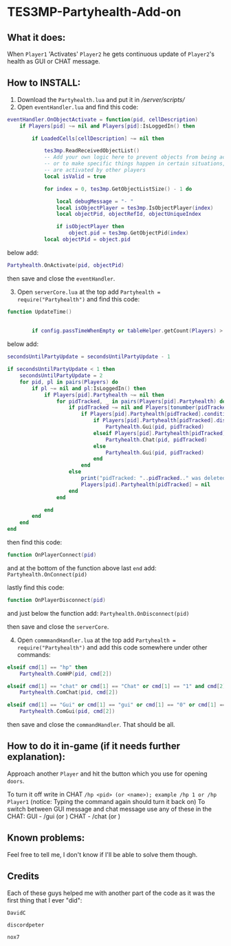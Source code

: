 # TES3MP-Partyhealth-Add-on

## What it does:
When ```Player1``` 'Activates' ```Player2``` he gets continuous update of ```Player2```'s health as GUI or CHAT message.

## How to INSTALL:
1. Download the ```Partyhealth.lua``` and put it in */server/scripts/*
2. Open ```eventHandler.lua``` and find this code:
```lua
eventHandler.OnObjectActivate = function(pid, cellDescription)
    if Players[pid] ~= nil and Players[pid]:IsLoggedIn() then

        if LoadedCells[cellDescription] ~= nil then

            tes3mp.ReadReceivedObjectList()
            -- Add your own logic here to prevent objects from being activated in certain places,
            -- or to make specific things happen in certain situations, such as when players
            -- are activated by other players
            local isValid = true

            for index = 0, tes3mp.GetObjectListSize() - 1 do

                local debugMessage = "- "
                local isObjectPlayer = tes3mp.IsObjectPlayer(index)
                local objectPid, objectRefId, objectUniqueIndex

                if isObjectPlayer then
                    object.pid = tes3mp.GetObjectPid(index)
		    local objectPid = object.pid
```
below add: 
```lua
Partyhealth.OnActivate(pid, objectPid)
``` 
then save and close the ```eventHandler```.

3. Open ```serverCore.lua``` at the top add ```Partyhealth = require("Partyhealth")``` and find this code: 
```lua
function UpdateTime()
	
	
        if config.passTimeWhenEmpty or tableHelper.getCount(Players) > 0 then
```
below add: 
```lua
secondsUntilPartyUpdate = secondsUntilPartyUpdate - 1

if secondsUntilPartyUpdate < 1 then
	secondsUntilPartyUpdate = 2
	for pid, pl in pairs(Players) do
		if pl ~= nil and pl:IsLoggedIn() then
			if Players[pid].Partyhealth ~= nil then
				for pidTracked, _ in pairs(Players[pid].Partyhealth) do	
					if pidTracked ~= nil and Players[tonumber(pidTracked)] ~= nil and Players[tonumber(pidTracked)]:IsLoggedIn() then
						if Players[pid].Partyhealth[pidTracked].condition == true then
							if Players[pid].Partyhealth[pidTracked].displayType == "gui" then
								Partyhealth.Gui(pid, pidTracked)
							elseif Players[pid].Partyhealth[pidTracked].displayType == "chat" then
								Partyhealth.Chat(pid, pidTracked)
							else
								Partyhealth.Gui(pid, pidTracked)
							end
						end
					else
						print("pidTracked: "..pidTracked.." was deleted\n")
						Players[pid].Partyhealth[pidTracked] = nil
					end
				end

			end
		end
	end
end
``` 
then find this code: 
```lua
function OnPlayerConnect(pid)
```
and at the bottom of the function above last ```end``` add: ```Partyhealth.OnConnect(pid)```

lastly find this code:
```lua
function OnPlayerDisconnect(pid)
```
and just below the function add: ```Partyhealth.OnDisconnect(pid)```

then save and close the ```serverCore```.

4. Open ```commmandHandler.lua``` at the top add ```Partyhealth = require("Partyhealth")``` and add this code somewhere under other commands:
```lua
elseif cmd[1] == "hp" then
	Partyhealth.ComHP(pid, cmd[2])

elseif cmd[1] == "chat" or cmd[1] == "Chat" or cmd[1] == "1" and cmd[2] ~= nil then
	Partyhealth.ComChat(pid, cmd[2])

elseif cmd[1] == "Gui" or cmd[1] == "gui" or cmd[1] == "0" or cmd[1] == "Default" or cmd[1] == "default" and cmd[2] ~= nil then
	Partyhealth.ComGui(pid, cmd[2])
```
then save and close the ```commandHandler```.
That should be all.


## How to do it in-game (if it needs further explanation):
Approach another ```Player``` and hit the button which you use for opening ```doors```.

To turn it off write in CHAT ```/hp <pid> (or <name>); example /hp 1 or /hp Player1``` (notice: Typing the command again should turn it back on)
To switch between GUI message and chat message use any of these in the CHAT:
GUI - /gui <pid> (or <name>)
CHAT - /chat <pid> (or <name>)

## Known problems:
Feel free to tell me, I don't know if I'll be able to solve them though.


## Credits
Each of these guys helped me with another part of the code as it was the first thing that I ever "did":

```DavidC```

```discordpeter```

```nox7```
